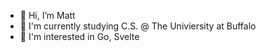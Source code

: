 - 👋 Hi, I’m Matt
- 🌱 I'm currently studying C.S. @ The Univiersity at Buffalo
- :star2: I'm interested in Go, Svelte
